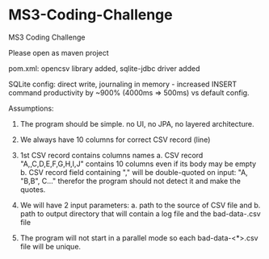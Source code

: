# MS3-Coding-Challenge
MS3 Coding Challenge

Please open as maven project


pom.xml:
opencsv library added,
sqlite-jdbc driver added

SQLite config: direct write, journaling in memory - increased INSERT command productivity by ~900% (4000ms => 500ms) vs default config.

Assumptions:

1. The program should be simple. no UI, no JPA, no layered architecture.
2. We always have 10 columns for correct CSV record (line)
3. 1st CSV record contains columns names
a. CSV record "A,,C,D,E,F,G,H,I,J" contains 10 columns even if its body may be empty
b. CSV record field containing "," will be double-quoted on input: "A, "B,B", C..." therefor the program should not detect it and make the quotes.

4. We will have 2 input parameters: a. path to the source of CSV file and b. path to output directory that will contain a log file and the bad-data-.csv file
5. The program will not start in a parallel mode so each bad-data-<*>.csv file will be unique.
